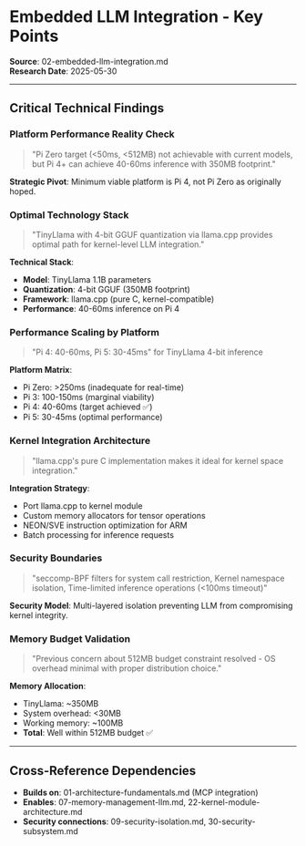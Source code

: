 # Embedded LLM Integration - Key Points

**Source**: 02-embedded-llm-integration.md  
**Research Date**: 2025-05-30

---

## Critical Technical Findings

### Platform Performance Reality Check
> "Pi Zero target (<50ms, <512MB) not achievable with current models, but Pi 4+ can achieve 40-60ms inference with 350MB footprint."

**Strategic Pivot**: Minimum viable platform is Pi 4, not Pi Zero as originally hoped.

### Optimal Technology Stack
> "TinyLlama with 4-bit GGUF quantization via llama.cpp provides optimal path for kernel-level LLM integration."

**Technical Stack**:
- **Model**: TinyLlama 1.1B parameters
- **Quantization**: 4-bit GGUF (350MB footprint)
- **Framework**: llama.cpp (pure C, kernel-compatible)
- **Performance**: 40-60ms inference on Pi 4

### Performance Scaling by Platform
> "Pi 4: 40-60ms, Pi 5: 30-45ms" for TinyLlama 4-bit inference

**Platform Matrix**:
- Pi Zero: >250ms (inadequate for real-time)
- Pi 3: 100-150ms (marginal viability)  
- Pi 4: 40-60ms (target achieved ✅)
- Pi 5: 30-45ms (optimal performance)

### Kernel Integration Architecture
> "llama.cpp's pure C implementation makes it ideal for kernel space integration."

**Integration Strategy**:
- Port llama.cpp to kernel module
- Custom memory allocators for tensor operations
- NEON/SVE instruction optimization for ARM
- Batch processing for inference requests

### Security Boundaries
> "seccomp-BPF filters for system call restriction, Kernel namespace isolation, Time-limited inference operations (<100ms timeout)"

**Security Model**: Multi-layered isolation preventing LLM from compromising kernel integrity.

### Memory Budget Validation  
> "Previous concern about 512MB budget constraint resolved - OS overhead minimal with proper distribution choice."

**Memory Allocation**:
- TinyLlama: ~350MB
- System overhead: <30MB  
- Working memory: ~100MB
- **Total**: Well within 512MB budget ✅

---

## Cross-Reference Dependencies
- **Builds on**: 01-architecture-fundamentals.md (MCP integration)
- **Enables**: 07-memory-management-llm.md, 22-kernel-module-architecture.md
- **Security connections**: 09-security-isolation.md, 30-security-subsystem.md
